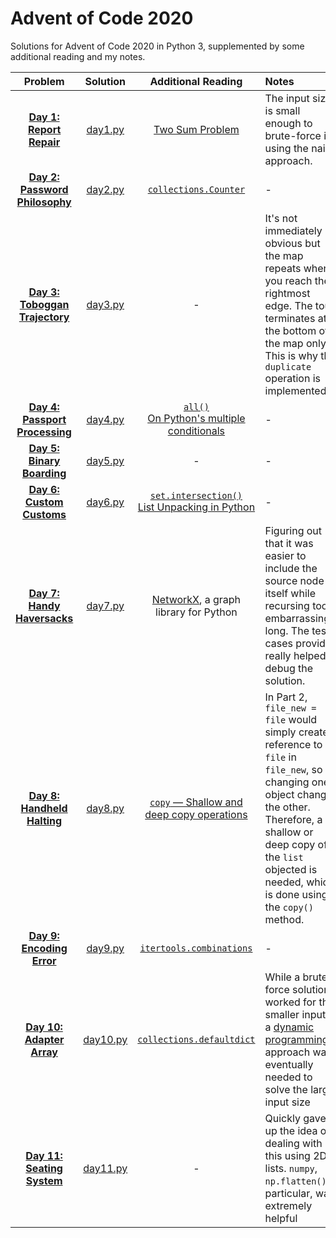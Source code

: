 # Advent of Code 2020
Solutions for Advent of Code 2020 in Python 3, supplemented by some additional reading and my notes.

| Problem | Solution | Additional Reading | Notes |
|   :--:  |   :--:   |         :--:       |  :-- |
|[**Day 1: Report Repair**](https://adventofcode.com/2020/day/1)|[day1.py](day1.py)| [Two Sum Problem](https://coderbyte.com/algorithm/two-sum-problem) | The input size is small enough to brute-force it using the naive approach.  
|[**Day 2: Password Philosophy**](https://adventofcode.com/2020/day/2)|[day2.py](day2.py)| [`collections.Counter`](https://docs.python.org/3.9/library/collections.html#collections.Counter)|-|
|[**Day 3: Toboggan Trajectory**](https://adventofcode.com/2020/day/3)|[day3.py](day3.py)|-|It's not immediately obvious but the map repeats when you reach the rightmost edge. The tour terminates at the bottom of the map only. This is why the `duplicate` operation is implemented.|
|[**Day 4: Passport Processing**](https://adventofcode.com/2020/day/4)|[day4.py](day4.py)|[`all()`](https://docs.python.org/3.9/library/functions.html#all)<br>[On Python's multiple conditionals](https://www.djm.org.uk/posts/python-multiple-line-conditions-and-all-builtin/)|-|
|[**Day 5: Binary Boarding**](https://adventofcode.com/2020/day/5)|[day5.py](day5.py)|-|-|
|[**Day 6: Custom Customs**](https://adventofcode.com/2020/day/6)|[day6.py](day6.py)|[`set.intersection()`](https://docs.python.org/3.9/library/stdtypes.html#frozenset.intersection)<br> [List Unpacking in Python](https://stackabuse.com/unpacking-in-python-beyond-parallel-assignment/)|-|
|[**Day 7: Handy Haversacks**](https://adventofcode.com/2020/day/7)|[day7.py](day7.py)|[NetworkX](https://networkx.org/documentation/stable/index.html), a graph library for Python|Figuring out that it was easier to include the source node itself while recursing took embarrassingly long. The test cases provided really helped debug the solution.
|[**Day 8: Handheld Halting**](https://adventofcode.com/2020/day/8)|[day8.py](day8.py)|[`copy` — Shallow and deep copy operations](https://docs.python.org/3/library/copy.html)|In Part 2, `file_new = file` would simply create a reference to `file` in `file_new`, so changing one object changes the other. Therefore, a shallow or deep copy of the `list` objected is needed, which is done using the `copy()` method.
|[**Day 9: Encoding Error**](https://adventofcode.com/2020/day/9)|[day9.py](day9.py)|[`itertools.combinations`](https://docs.python.org/3.9/library/itertools.html#itertools.combinations)|-|
|[**Day 10: Adapter Array**](https://adventofcode.com/2020/day/10)|[day10.py](day10.py)|[`collections.defaultdict`](https://docs.python.org/3.9/library/collections.html#collections.defaultdict)|While a brute-force solution worked for the smaller inputs, a [dynamic programming](https://en.wikipedia.org/wiki/Dynamic_programming) approach was eventually needed to solve the larger input size
[**Day 11: Seating System**](https://adventofcode.com/2020/day/11)|[day11.py](day11.py)|-|Quickly gave up the idea of dealing with this using 2D lists. `numpy`, `np.flatten()` in particular, was extremely helpful